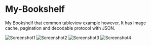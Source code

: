 # My-Bookshelf
My Bookshelf that common tableview example however, It has Image cache, pagination and decodable protocol with JSON.

![Screenshot1](https://github.com/iOS-Xcode/My-Bookshelf/blob/main/My%20Bookshelf/ScreenShots/ScreenShot1.png?raw=true "screenshot1")
![Screenshot2](https://github.com/iOS-Xcode/My-Bookshelf/blob/main/My%20Bookshelf/ScreenShots/ScreenShot2.png?raw=true "screenshot2")
![Screenshot3](https://github.com/iOS-Xcode/My-Bookshelf/blob/main/My%20Bookshelf/ScreenShots/ScreenShot3.png?raw=true "screenshot3")
![Screenshot4](https://github.com/iOS-Xcode/My-Bookshelf/blob/main/My%20Bookshelf/ScreenShots/ScreenShot4.png?raw=true "screenshot4")
